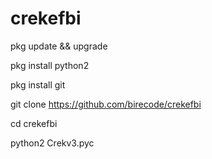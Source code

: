 # crekefbi

pkg update && upgrade

pkg install python2

pkg install git

git clone https://github.com/birecode/crekefbi

cd crekefbi

python2 Crekv3.pyc
